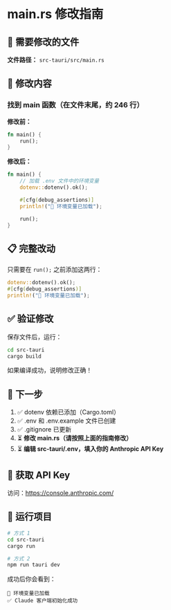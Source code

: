 # main.rs 修改指南

## 📝 需要修改的文件

**文件路径：** `src-tauri/src/main.rs`

## 🔧 修改内容

### 找到 main 函数（在文件末尾，约 246 行）

**修改前：**

```rust
fn main() {
    run();
}
```

**修改后：**

```rust
fn main() {
    // 加载 .env 文件中的环境变量
    dotenv::dotenv().ok();

    #[cfg(debug_assertions)]
    println!("🔧 环境变量已加载");

    run();
}
```

## 📋 完整改动

只需要在 `run();` 之前添加这两行：

```rust
dotenv::dotenv().ok();
#[cfg(debug_assertions)]
println!("🔧 环境变量已加载");
```

## ✅ 验证修改

保存文件后，运行：

```bash
cd src-tauri
cargo build
```

如果编译成功，说明修改正确！

## 🎯 下一步

1. ✅ dotenv 依赖已添加（Cargo.toml）
2. ✅ .env 和 .env.example 文件已创建
3. ✅ .gitignore 已更新
4. ⏳ **修改 main.rs（请按照上面的指南修改）**
5. ⏳ **编辑 src-tauri/.env，填入你的 Anthropic API Key**

## 🔑 获取 API Key

访问：https://console.anthropic.com/

## 🚀 运行项目

```bash
# 方式 1
cd src-tauri
cargo run

# 方式 2
npm run tauri dev
```

成功后你会看到：

```
🔧 环境变量已加载
✅ Claude 客户端初始化成功
```
